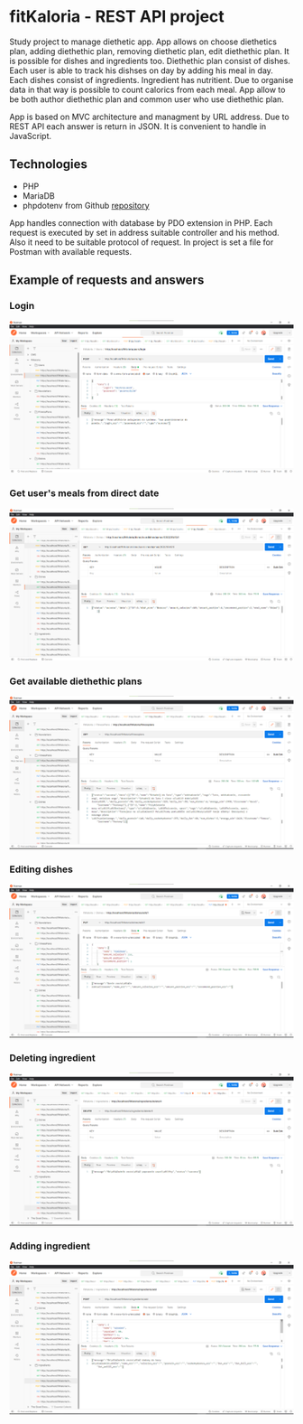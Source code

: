 # fitKaloria - REST API project
Study project to manage diethetic app. 
App allows on choose diethetics plan, adding diethethic plan, removing diethetic plan, edit diethethic plan. It is possible for dishes and ingredients too. Diethethic plan consist of dishes. Each user is able to track his dishses on day by adding his meal in day. Each dishes consist of ingredients. Ingredient has nutritient. Due to organise data in that way is possible to count calorics from each meal. App allow to be both author diethethic plan and common user who use diethethic plan. 

App is based on MVC architecture and managment by URL address. Due to REST API each answer is return in JSON. It is convenient to handle in JavaScript.

## Technologies
- PHP
- MariaDB
- phpdotenv from Github [repository](https://github.com/vlucas/phpdotenv) 

App handles connection with database by PDO extension in PHP. Each request is executed by set in address suitable controller and his method. Also it need to be suitable protocol of request. In project is set a file for Postman with available requests.

## Example of requests and answers

### Login
![login requests](login.png)

### Get user's meals from direct date
![direct day with user's meals](usermealdaydirectdate.png)

### Get available diethethic plans
![Available dithethic plans](getfitnessplans.png)

### Editing dishes
![Editing dishes](editdishes.png)

### Deleting ingredient
![Deleting ingredient](deleteingredient.png)

### Adding ingredient
![Adding ingredient](addingingredient.png)
